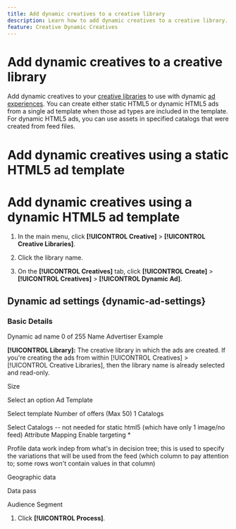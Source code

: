 ```yaml
---
title: Add dynamic creatives to a creative library
description: Learn how to add dynamic creatives to a creative library.
feature: Creative Dynamic Creatives
---
```

# Add dynamic creatives to a creative library

Add dynamic creatives to your [creative libraries](creative-library-manage.md) to use with dynamic [ad experiences](/help/creative/experiences/experience-about.md). You can create either <!-- Only MS uses this; it creates on ad using a single image, not feed file or catalog -->static HTML5 or dynamic HTML5 ads from a single ad template when those ad types are included in the template<!-- wording -->. For dynamic HTML5 ads, you can use assets in specified catalogs that were created from feed files.



# Add dynamic creatives using a static HTML5 ad template



# Add dynamic creatives using a dynamic HTML5 ad template

1. In the main menu, click **[!UICONTROL Creative]** > **[!UICONTROL Creative Libraries]**.

1. Click the library name.

1. On the **[!UICONTROL Creatives]** tab, click **[!UICONTROL Create]** > **[!UICONTROL Creatives]** > **[!UICONTROL Dynamic Ad]**.




## Dynamic ad settings {dynamic-ad-settings}

### Basic Details

Dynamic ad name 0 of 255
Name
Advertiser 
Example

**[!UICONTROL Library]:** The creative library in which the ads are created. If you're creating the ads from within [!UICONTROL Creatives] > [!UICONTROL Creative Libraries], then the library name is already selected and read-only.

Size 

Select an option
Ad Template

Select template
Number of offers (Max 50)
1
Catalogs

Select Catalogs -- not needed for static html5 (which have only 1 image/no feed)
Attribute Mapping
Enable targeting *

Profile data
work indep from what's in decision tree; this is used to specify the variations that will be used from the feed (which column to pay attention to; some rows won't contain values in that column)

Geographic data

Data pass

Audience Segment

1. Click **[!UICONTROL Process]**.
